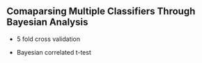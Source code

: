 ## Comaparsing Multiple Classifiers Through Bayesian Analysis


- 5 fold cross validation

- Bayesian correlated t-test


